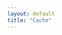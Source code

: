 ```yaml
---
layout: default
title: "Cache"
---
```

<!--
Cached thoughts:

<div class="posts">
<ul class="list">
  {% for post in site.cache %}
    <li>
      <a href="{{ site.baseurl }}{{ post.url }}">{{ post.title }}</a>
    </li>
  {% endfor %}
</ul>
</div>
-->